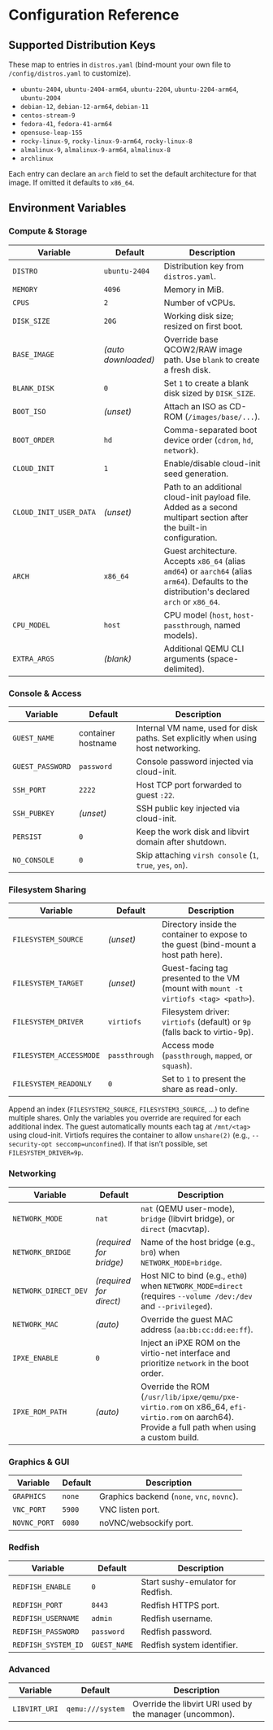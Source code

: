# Configuration Reference

## Supported Distribution Keys

These map to entries in `distros.yaml` (bind-mount your own file to `/config/distros.yaml` to customize).

- `ubuntu-2404`, `ubuntu-2404-arm64`, `ubuntu-2204`, `ubuntu-2204-arm64`, `ubuntu-2004`
- `debian-12`, `debian-12-arm64`, `debian-11`
- `centos-stream-9`
- `fedora-41`, `fedora-41-arm64`
- `opensuse-leap-155`
- `rocky-linux-9`, `rocky-linux-9-arm64`, `rocky-linux-8`
- `almalinux-9`, `almalinux-9-arm64`, `almalinux-8`
- `archlinux`

Each entry can declare an `arch` field to set the default architecture for that image. If omitted it defaults to `x86_64`.

## Environment Variables

### Compute & Storage

| Variable | Default | Description |
| --- | --- | --- |
| `DISTRO` | `ubuntu-2404` | Distribution key from `distros.yaml`. |
| `MEMORY` | `4096` | Memory in MiB. |
| `CPUS` | `2` | Number of vCPUs. |
| `DISK_SIZE` | `20G` | Working disk size; resized on first boot. |
| `BASE_IMAGE` | *(auto downloaded)* | Override base QCOW2/RAW image path. Use `blank` to create a fresh disk. |
| `BLANK_DISK` | `0` | Set `1` to create a blank disk sized by `DISK_SIZE`. |
| `BOOT_ISO` | *(unset)* | Attach an ISO as CD-ROM (`/images/base/...`). |
| `BOOT_ORDER` | `hd` | Comma-separated boot device order (`cdrom`, `hd`, `network`). |
| `CLOUD_INIT` | `1` | Enable/disable cloud-init seed generation. |
| `CLOUD_INIT_USER_DATA` | *(unset)* | Path to an additional cloud-init payload file. Added as a second multipart section after the built-in configuration. |
| `ARCH` | `x86_64` | Guest architecture. Accepts `x86_64` (alias `amd64`) or `aarch64` (alias `arm64`). Defaults to the distribution's declared `arch` or `x86_64`. |
| `CPU_MODEL` | `host` | CPU model (`host`, `host-passthrough`, named models). |
| `EXTRA_ARGS` | *(blank)* | Additional QEMU CLI arguments (space-delimited). |

### Console & Access

| Variable | Default | Description |
| --- | --- | --- |
| `GUEST_NAME` | container hostname | Internal VM name, used for disk paths. Set explicitly when using host networking. |
| `GUEST_PASSWORD` | `password` | Console password injected via cloud-init. |
| `SSH_PORT` | `2222` | Host TCP port forwarded to guest `:22`. |
| `SSH_PUBKEY` | *(unset)* | SSH public key injected via cloud-init. |
| `PERSIST` | `0` | Keep the work disk and libvirt domain after shutdown. |
| `NO_CONSOLE` | `0` | Skip attaching `virsh console` (`1`, `true`, `yes`, `on`). |

### Filesystem Sharing

| Variable | Default | Description |
| --- | --- | --- |
| `FILESYSTEM_SOURCE` | *(unset)* | Directory inside the container to expose to the guest (bind-mount a host path here). |
| `FILESYSTEM_TARGET` | *(unset)* | Guest-facing tag presented to the VM (mount with `mount -t virtiofs <tag> <path>`). |
| `FILESYSTEM_DRIVER` | `virtiofs` | Filesystem driver: `virtiofs` (default) or `9p` (falls back to virtio-9p). |
| `FILESYSTEM_ACCESSMODE` | `passthrough` | Access mode (`passthrough`, `mapped`, or `squash`). |
| `FILESYSTEM_READONLY` | `0` | Set to `1` to present the share as read-only. |

Append an index (`FILESYSTEM2_SOURCE`, `FILESYSTEM3_SOURCE`, …) to define multiple shares. Only the variables you override are required for each additional index.
The guest automatically mounts each tag at `/mnt/<tag>` using cloud-init. Virtiofs requires the container to allow `unshare(2)` (e.g., `--security-opt seccomp=unconfined`). If that isn’t possible, set `FILESYSTEM_DRIVER=9p`.

### Networking

| Variable | Default | Description |
| --- | --- | --- |
| `NETWORK_MODE` | `nat` | `nat` (QEMU user-mode), `bridge` (libvirt bridge), or `direct` (macvtap). |
| `NETWORK_BRIDGE` | *(required for bridge)* | Name of the host bridge (e.g., `br0`) when `NETWORK_MODE=bridge`. |
| `NETWORK_DIRECT_DEV` | *(required for direct)* | Host NIC to bind (e.g., `eth0`) when `NETWORK_MODE=direct` (requires `--volume /dev:/dev` and `--privileged`). |
| `NETWORK_MAC` | *(auto)* | Override the guest MAC address (`aa:bb:cc:dd:ee:ff`). |
| `IPXE_ENABLE` | `0` | Inject an iPXE ROM on the virtio-net interface and prioritize `network` in the boot order. |
| `IPXE_ROM_PATH` | *(auto)* | Override the ROM (`/usr/lib/ipxe/qemu/pxe-virtio.rom` on x86_64, `efi-virtio.rom` on aarch64). Provide a full path when using a custom build. |

### Graphics & GUI

| Variable | Default | Description |
| --- | --- | --- |
| `GRAPHICS` | `none` | Graphics backend (`none`, `vnc`, `novnc`). |
| `VNC_PORT` | `5900` | VNC listen port. |
| `NOVNC_PORT` | `6080` | noVNC/websockify port. |

### Redfish

| Variable | Default | Description |
| --- | --- | --- |
| `REDFISH_ENABLE` | `0` | Start sushy-emulator for Redfish. |
| `REDFISH_PORT` | `8443` | Redfish HTTPS port. |
| `REDFISH_USERNAME` | `admin` | Redfish username. |
| `REDFISH_PASSWORD` | `password` | Redfish password. |
| `REDFISH_SYSTEM_ID` | `GUEST_NAME` | Redfish system identifier. |

### Advanced

| Variable | Default | Description |
| --- | --- | --- |
| `LIBVIRT_URI` | `qemu:///system` | Override the libvirt URI used by the manager (uncommon). |
